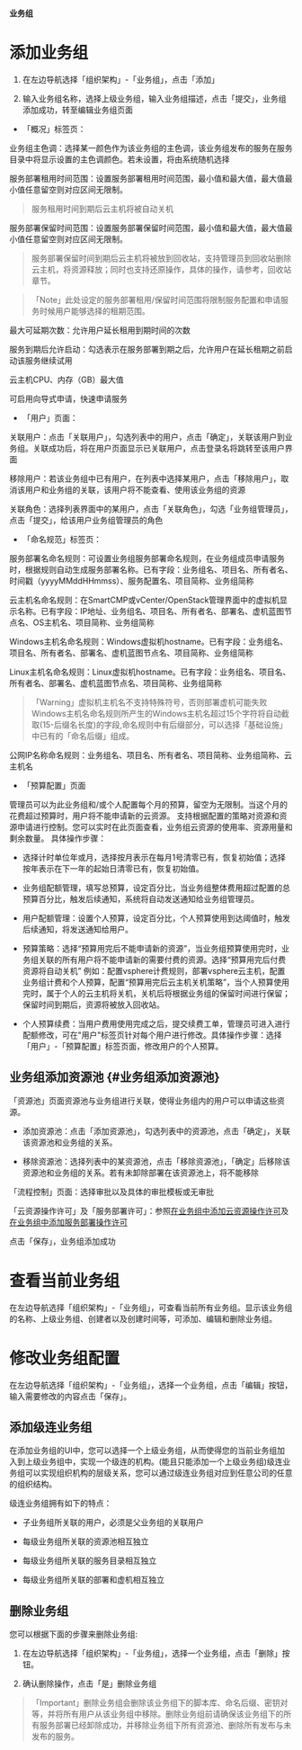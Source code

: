 **业务组**


# 添加业务组

1.  在左边导航选择「组织架构」-「业务组」，点击「添加」

2.  输入业务组名称，选择上级业务组，输入业务组描述，点击「提交」，业务组添加成功，转至编辑业务组页面

+ 「概况」标签页：

业务组主色调：选择某一颜色作为该业务组的主色调，该业务组发布的服务在服务目录中将显示设置的主色调颜色。若未设置，将由系统随机选择

服务部署租用时间范围：设置服务部署租用时间范围，最小值和最大值，最大值最小值任意留空则对应区间无限制。
> 服务租用时间到期后云主机将被自动关机

服务部署保留时间范围：设置服务部署保留时间范围，最小值和最大值，最大值最小值任意留空则对应区间无限制。
> 服务部署保留时间到期后云主机将被放到回收站，支持管理员到回收站删除云主机，将资源释放；同时也支持还原操作，具体的操作，请参考，回收站章节。

>「Note」此处设定的服务部署租用/保留时间范围将限制服务配置和申请服务时候用户能够选择的租期范围。

最大可延期次数：允许用户延长租用到期时间的次数

服务到期后允许启动：勾选表示在服务部署到期之后，允许用户在延长租期之前启动该服务继续试用

云主机CPU、内存（GB）最大值

可启用向导式申请，快速申请服务



+ 「用户」页面：

关联用户：点击「关联用户」，勾选列表中的用户，点击「确定」，关联该用户到业务组。关联成功后，将在用户页面显示已关联用户，点击登录名将跳转至该用户界面

移除用户：若该业务组中已有用户，在列表中选择某用户，点击「移除用户」，取消该用户和业务组的关联，该用户将不能查看、使用该业务组的资源

关联角色：选择列表界面中的某用户，点击「关联角色」，勾选「业务组管理员」，点击「提交」，给该用户业务组管理员的角色

+ 「命名规范」标签页：

服务部署名命名规则：可设置业务组服务部署命名规则，在业务组成员申请服务时，根据规则自动生成服务部署名称。已有字段：业务组名、项目名、所有者名、时间戳（yyyyMMddHHmmss）、服务配置名、项目简称、业务组简称

云主机名命名规则：在SmartCMP或vCenter/OpenStack管理界面中的虚拟机显示名称。已有字段：IP地址、业务组名、项目名、所有者名、部署名、虚机蓝图节点名、OS主机名、项目简称、业务组简称

Windows主机名命名规则：Windows虚拟机hostname。已有字段：业务组名、项目名、所有者名、部署名、虚机蓝图节点名、项目简称、业务组简称

Linux主机名命名规则：Linux虚拟机hostname。已有字段：业务组名、项目名、所有者名、部署名、虚机蓝图节点名、项目简称、业务组简称

>「Warning」虚拟机主机名不支持特殊符号，否则部署虚机可能失败Windows主机名命名规则所产生的Windows主机名超过15个字符将自动截取(15-后缀名长度)的字段,命名规则中有后缀部分，可以选择「基础设施」中已有的「命名后缀」组成。

公网IP名称命名规则：业务组名、项目名、所有者名、项目简称、业务组简称、云主机名

+ 「预算配置」页面

管理员可以为此业务组和/或个人配置每个月的预算，留空为无限制。当这个月的花费超过预算时，用户将不能申请新的云资源。
支持根据配置的策略对资源和资源申请进行控制。您可以实时在此页面查看，业务组云资源的使用率、资源用量和剩余数量。
具体操作步骤：
 + 选择计时单位年或月，选择按月表示在每月1号清零已有，恢复初始值；选择按年表示在下一年的起始日清零已有，恢复初始值。

 + 业务组配额管理，填写总预算，设定百分比，当业务组整体费用超过配置的总预算百分比，触发后续通知，系统将自动发送通知给业务组管理员。

 + 用户配额管理：设置个人预算，设定百分比，个人预算使用到达阈值时，触发后续通知，将发送通知给用户。

 +  预算策略：选择“预算用完后不能申请新的资源”，当业务组预算使用完时，业务组关联的所有用户将不能申请新的需要付费的资源。选择“预算用完后付费资源将自动关机” 例如：配置vsphere计费规则，部署vsphere云主机，配置业务组计费和个人预算，配置“预算用完后云主机关机策略”，当个人预算使用完时，属于个人的云主机将关机，关机后将根据业务组的保留时间进行保留；保留时间到期后，资源将被放入回收站。

 +  个人预算续费：当用户费用使用完成之后，提交续费工单，管理员可进入进行配额修改，可在"用户"标签页针对每个用户进行修改。具体操作步骤：选择「用户」-「预算配置」标签页面，修改用户的个人预算。

## 业务组添加资源池 {#业务组添加资源池}
 「资源池」页面资源池与业务组进行关联，使得业务组内的用户可以申请这些资源。

+ 添加资源池：点击「添加资源池」，勾选列表中的资源池，点击「确定」，关联该资源池和业务组的关系。

+ 移除资源池：选择列表中的某资源池，点击「移除资源池」，「确定」后移除该资源池和业务组的关系。若有未卸除部署在该资源池上，将不能移除

「流程控制」页面：选择审批以及具体的审批模板或无审批

「云资源操作许可」及「服务部署许可」：参照[在业务组中添加云资源操作许可](http://CMP-PUBLIC-IP/help-en/AdminDoc/05服务建模/流程配置.html#在业务组中添加云资源操作许可)及[在业务组中添加服务部署操作许可](http://CMP-PUBLIC-IP/help-en/AdminDoc/05服务建模/流程配置.html#在业务组中添加服务部署操作许可)

 点击「保存」，业务组添加成功

# 查看当前业务组

在左边导航选择「组织架构」-「业务组」，可查看当前所有业务组。显示该业务组的名称、上级业务组、创建者以及创建时间等，可添加、编辑和删除业务组。

# 修改业务组配置

在左边导航选择「组织架构」-「业务组」，选择一个业务组，点击「编辑」按钮，输入需要修改的内容点击「保存」。

## 添加级连业务组

在添加业务组的UI中，您可以选择一个上级业务组，从而使得您的当前业务组加入到上级业务组中，实现一个级连的机构。(能且只能添加一个上级业务组)级连业务组可以实现组织机构的层级关系，您可以通过级连业务组对应到任意公司的任意的组织结构。

级连业务组拥有如下的特点：

-   子业务组所关联的用户，必须是父业务组的关联用户

-   每级业务组所关联的资源池相互独立

-   每级业务组所关联的服务目录相互独立

-   每级业务组所关联的部署和虚机相互独立

## 删除业务组

您可以根据下面的步骤来删除业务组:

1.  在左边导航选择「组织架构」-「业务组」，选择一个业务组，点击「删除」按钮。

2.  确认删除操作，点击「是」删除业务组

>「Important」删除业务组会删除该业务组下的脚本库、命名后缀、密钥对等，并将所有用户从该业务组中移除。删除业务组前请确保该业务组下的所有服务部署已经卸除成功，并移除业务组下所有资源池、删除所有发布与未发布的服务。
